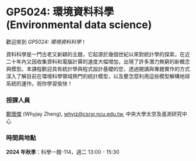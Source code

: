 # GP5024: 環境資料科學 (Environmental data science)

歡迎來到 *GP5024: 環境資料科學*！

資料科學是一門古老又新穎的主題，它起源於幾個世紀以來對統計學的探索，在近二十年內又因收集資料和電腦計算的速度大幅增加，出現了許多潛力無窮的新概念與模型。本課程歡迎具有統計學與程式設計基礎的您，透過閱讀與專題實作的方式深入了解目前在環境科學領域熱門的統計模型，以及要怎麼利用這些模型解構地球系統的運作。祝你學習愉快！

### 授課人員 ###

[鄭懷傑](https://whyjz.github.io/) (Whyjay Zheng), whyjz@csrsr.ncu.edu.tw, 中央大學太空及遙測研究中心

### 時間與地點

**2024 年秋季**：科學一館-114，週二 13:00 - 15:30